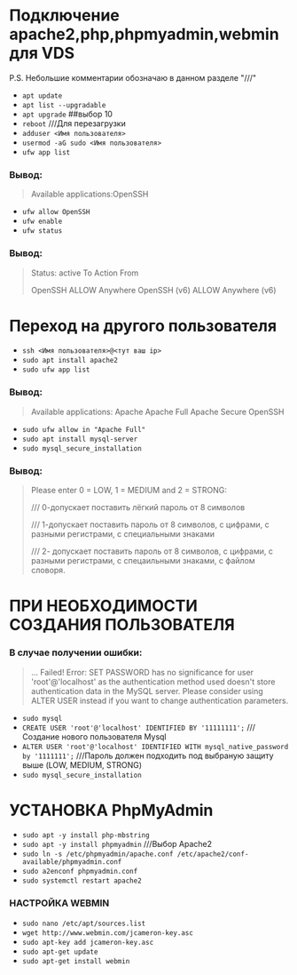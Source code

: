 # Подключение apache2,php,phpmyadmin,webmin для VDS
P.S. Небольшие комментарии обозначаю в данном разделе "///"

- `apt update`
- `apt list --upgradable`
- `apt upgrade` ##выбор 10
- `reboot`  ///Для перезагрузки
- `adduser <Имя пользователя>`
- `usermod -aG sudo <Имя пользователя>`
- `ufw app list` 

### Вывод:

> Available applications:OpenSSH 

- `ufw allow OpenSSH`
- `ufw enable`
- `ufw status`

### Вывод:
>Status: active
>To               Action   From
>
>OpenSSH          ALLOW    Anywhere
>OpenSSH (v6)     ALLOW    Anywhere (v6)

# Переход на другого пользователя
- `ssh <Имя пользователя>@<тут ваш ip>`
- `sudo apt install apache2`
- `sudo ufw app list`

### Вывод:
>Available applications:
>   Apache
>   Apache Full
>   Apache Secure
>   OpenSSH

- `sudo ufw allow in "Apache Full"`
- `sudo apt install mysql-server`
- `sudo mysql_secure_installation`

### Вывод:
>Please enter 0 = LOW, 1 = MEDIUM and 2 = STRONG:
>
>/// 0-допускает поставить лёгкий пароль от 8 символов
>
>/// 1-допускает поставить пароль от 8 символов, с цифрами, с разными регистрами, с специальными знаками
>
>/// 2- допускает поставить пароль от 8 символов, с цифрами, с разными регистрами, с спецаильными знаками, с файлом словоря.

# ПРИ НЕОБХОДИМОСТИ СОЗДАНИЯ ПОЛЬЗОВАТЕЛЯ
### В случае получении ошибки:
>… Failed! Error: SET PASSWORD has no significance for user 'root'@'localhost'
>as the authentication method used doesn't store authentication data in the MySQL server.
>Please consider using ALTER USER instead if you want to change authentication parameters.

- `sudo mysql`
- `CREATE USER 'root'@'localhost' IDENTIFIED BY '11111111';` ///Создание нового пользователя Mysql
- `ALTER USER 'root'@'localhost' IDENTIFIED WITH mysql_native_password by '1111111';` ///Пароль должен подходить под выбраную защиту выше (LOW, MEDIUM, STRONG)
- `sudo mysql_secure_installation`

# УСТАНОВКА PhpMyAdmin
- `sudo apt -y install php-mbstring`
- `sudo apt -y install phpmyadmin` ///Выбор Apache2
- `sudo ln -s /etc/phpmyadmin/apache.conf /etc/apache2/conf-available/phpmyadmin.conf`
- `sudo a2enconf phpmyadmin.conf`
- `sudo systemctl restart apache2`
   
### НАСТРОЙКА WEBMIN
- `sudo nano /etc/apt/sources.list`
- `wget http://www.webmin.com/jcameron-key.asc`
- `sudo apt-key add jcameron-key.asc`
- `sudo apt-get update`
- `sudo apt-get install webmin`
